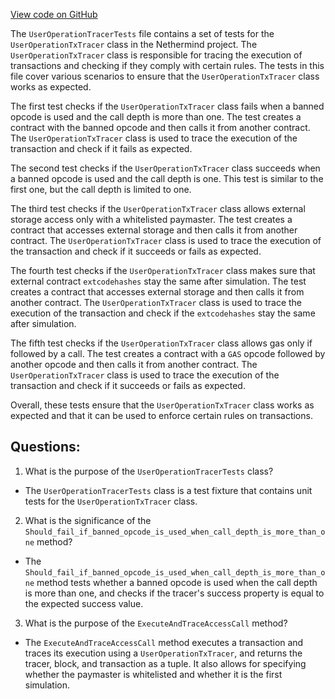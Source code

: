 [View code on GitHub](https://github.com/NethermindEth/nethermind/src/Nethermind/Nethermind.AccountAbstraction.Test/UserOperationTracerTests.cs)

The `UserOperationTracerTests` file contains a set of tests for the `UserOperationTxTracer` class in the Nethermind project. The `UserOperationTxTracer` class is responsible for tracing the execution of transactions and checking if they comply with certain rules. The tests in this file cover various scenarios to ensure that the `UserOperationTxTracer` class works as expected.

The first test checks if the `UserOperationTxTracer` class fails when a banned opcode is used and the call depth is more than one. The test creates a contract with the banned opcode and then calls it from another contract. The `UserOperationTxTracer` class is used to trace the execution of the transaction and check if it fails as expected.

The second test checks if the `UserOperationTxTracer` class succeeds when a banned opcode is used and the call depth is one. This test is similar to the first one, but the call depth is limited to one.

The third test checks if the `UserOperationTxTracer` class allows external storage access only with a whitelisted paymaster. The test creates a contract that accesses external storage and then calls it from another contract. The `UserOperationTxTracer` class is used to trace the execution of the transaction and check if it succeeds or fails as expected.

The fourth test checks if the `UserOperationTxTracer` class makes sure that external contract `extcodehashes` stay the same after simulation. The test creates a contract that accesses external storage and then calls it from another contract. The `UserOperationTxTracer` class is used to trace the execution of the transaction and check if the `extcodehashes` stay the same after simulation.

The fifth test checks if the `UserOperationTxTracer` class allows gas only if followed by a call. The test creates a contract with a `GAS` opcode followed by another opcode and then calls it from another contract. The `UserOperationTxTracer` class is used to trace the execution of the transaction and check if it succeeds or fails as expected.

Overall, these tests ensure that the `UserOperationTxTracer` class works as expected and that it can be used to enforce certain rules on transactions.
## Questions: 
 1. What is the purpose of the `UserOperationTracerTests` class?
- The `UserOperationTracerTests` class is a test fixture that contains unit tests for the `UserOperationTxTracer` class.

2. What is the significance of the `Should_fail_if_banned_opcode_is_used_when_call_depth_is_more_than_one` method?
- The `Should_fail_if_banned_opcode_is_used_when_call_depth_is_more_than_one` method tests whether a banned opcode is used when the call depth is more than one, and checks if the tracer's success property is equal to the expected success value.

3. What is the purpose of the `ExecuteAndTraceAccessCall` method?
- The `ExecuteAndTraceAccessCall` method executes a transaction and traces its execution using a `UserOperationTxTracer`, and returns the tracer, block, and transaction as a tuple. It also allows for specifying whether the paymaster is whitelisted and whether it is the first simulation.